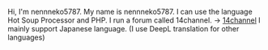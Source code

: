 Hi, I'm nennneko5787. My name is nennneko5787.
I can use the language Hot Soup Processor and PHP.
I run a forum called 14channel. -&gt; <a href="http://14chan.cf">14channel</a>
I mainly support Japanese language. (I use DeepL translation for other languages)
